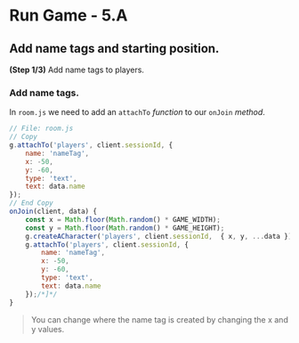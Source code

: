 # Run Game - 5.A

## Add name tags and starting position.

**(Step 1/3)** Add name tags to players.

### Add name tags.

In `room.js` we need to add an `attachTo` _function_ to our `onJoin` _method_.

```javascript
// File: room.js
// Copy
g.attachTo('players', client.sessionId, {
	name: 'nameTag',
	x: -50,
	y: -60,
	type: 'text',
	text: data.name
});
// End Copy
onJoin(client, data) {
	const x = Math.floor(Math.random() * GAME_WIDTH);
	const y = Math.floor(Math.random() * GAME_HEIGHT);
	g.createACharacter('players', client.sessionId,  { x, y, ...data });/*[*/
	g.attachTo('players', client.sessionId, {
		name: 'nameTag',
		x: -50,
		y: -60,
		type: 'text',
		text: data.name
	});/*]*/
}
```

> You can change where the name tag is created by changing the x and y values.
